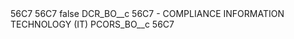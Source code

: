 <?xml version="1.0" encoding="UTF-8"?>
<CustomMetadata xmlns="http://soap.sforce.com/2006/04/metadata" xmlns:xsi="http://www.w3.org/2001/XMLSchema-instance" xmlns:xsd="http://www.w3.org/2001/XMLSchema">
    <description>56C7</description>
    <label>56C7</label>
    <protected>false</protected>
    <values>
        <field>DCR_BO__c</field>
        <value xsi:type="xsd:string">56C7 - COMPLIANCE INFORMATION TECHNOLOGY (IT)</value>
    </values>
    <values>
        <field>PCORS_BO__c</field>
        <value xsi:type="xsd:string">56C7</value>
    </values>
</CustomMetadata>
